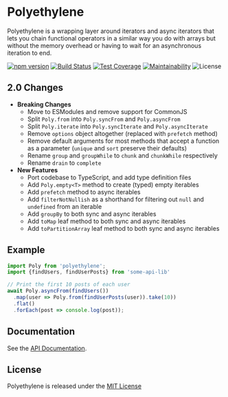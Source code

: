 # Polyethylene

Polyethylene is a wrapping layer around iterators and async iterators that lets you chain
functional operators in a similar way you do with arrays but without the memory overhead or having
to wait for an asynchronous iteration to end.

[![npm version](
https://img.shields.io/npm/v/polyethylene.svg
)](https://www.npmjs.com/package/polyethylene)
[![Build Status](
https://img.shields.io/travis/Darkhogg/polyethylene.svg
)](https://travis-ci.org/Darkhogg/polyethylene)
[![Test Coverage](https://img.shields.io/codeclimate/coverage/Darkhogg/polyethylene.svg)](https://codeclimate.com/github/Darkhogg/polyethylene)
[![Maintainability](https://img.shields.io/codeclimate/maintainability/Darkhogg/polyethylene.svg)](https://codeclimate.com/github/Darkhogg/polyethylene)
![[License][]](https://img.shields.io/github/license/Darkhogg/polyethylene)


## 2.0 Changes

  - **Breaking Changes**
    - Move to ESModules and remove support for CommonJS
    - Split `Poly.from` into `Poly.syncFrom` and `Poly.asyncFrom`
    - Split `Poly.iterate` into `Poly.syncIterate` and `Poly.asyncIterate`
    - Remove `options` object altogether (replaced with `prefetch` method)
    - Remove default arguments for most methods that accept a function as a parameter (`unique` and `sort` preserve their defaults)
    - Rename `group` and `groupWhile` to `chunk` and `chunkWhile` respectively
    - Rename `drain` to `complete`
  - **New Features**
    - Port codebase to TypeScript, and add type definition files
    - Add `Poly.empty<T>` method to create (typed) empty iterables
    - Add `prefetch` method to async iterables
    - Add `filterNotNullish` as a shorthand for filtering out `null` and `undefined` from an iterable
    - Add `groupBy` to both sync and async iterables
    - Add `toMap` leaf method to both sync and async iterables
    - Add `toPartitionArray` leaf method to both sync and async iterables

## Example

```typescript
import Poly from 'polyethylene';
import {findUsers, findUserPosts} from 'some-api-lib'

// Print the first 10 posts of each user
await Poly.asyncFrom(findUsers())
  .map(user => Poly.from(findUserPosts(user)).take(10))
  .flat()
  .forEach(post => console.log(post));
```


## Documentation

See the [API Documentation](./docs/polyethylene.md).

## License

Polyethylene is released under the [MIT License][License]

  [License]: ./LICENSE
